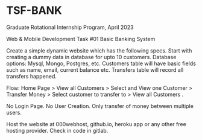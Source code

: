 # TSF-BANK
Graduate Rotational Internship Program, April 2023

Web & Mobile Development Task #01
Basic Banking System

Create a simple dynamic website which has the following specs.
Start with creating a dummy data in database for upto 10
customers. Database options: Mysql, Mongo, Postgres, etc.
Customers table will have basic fields such as name, email,
current balance etc. Transfers table will record all transfers
happened.

Flow: Home Page > View all Customers > Select and View one
Customer > Transfer Money > Select customer to transfer to >
View all Customers .

No Login Page. No User Creation. Only transfer of money
between multiple users.

Host the website at 000webhost, github.io, heroku app or any
other free hosting provider. Check in code in gitlab.
